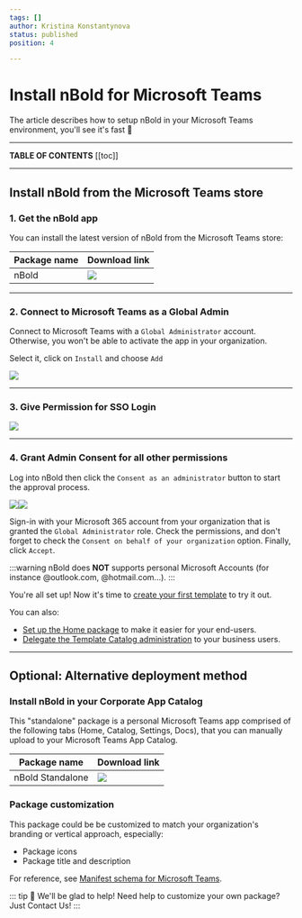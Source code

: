 ```yaml
---
tags: []
author: Kristina Konstantynova
status: published
position: 4

---
```

# Install nBold for Microsoft Teams

The article describes how to setup nBold in your Microsoft Teams environment, you'll see it's fast 🚀

***

**TABLE OF CONTENTS**
[[toc]]

***

## Install nBold from the Microsoft Teams store

### 1. Get the nBold app

You can install the latest version of nBold from the Microsoft Teams store:

| Package name | Download link |
| --- | --- |
| nBold | [![](https://img.shields.io/badge/Microsoft_Teams-nBold-253BFE?logo=microsoft-teams&logoColor=white&style=flat)](https://teams.microsoft.com/l/app/589748de-ec98-4616-9063-e91c629bd1a4?source=store-copy-link) |

***

### 2. Connect to Microsoft Teams as a Global Admin

Connect to Microsoft Teams with a `Global Administrator` account. Otherwise, you won't be able to activate the app in your organization.

Select it, click on `Install` and choose `Add`

![](/media/screenshot-2022-02-13-at-11-44-50.png)

***

### 3. Give Permission for SSO Login

![](/media/screenshot-2022-02-13-at-11-48-38.png)

***

### 4. Grant Admin Consent for all other permissions

Log into nBold then click the `Consent as an administrator` button to start the approval process.

![](/media/permission-1.png)![](/media/permission-2.png)

Sign-in with your Microsoft 365 account from your organization that is granted the `Global Administrator` role. Check the permissions, and don't forget to check the `Consent on behalf of your organization` option. Finally, click `Accept`.

:::warning
nBold does **NOT** supports personal Microsoft Accounts (for instance @outlook.com, @hotmail.com...).
:::

You're all set up! Now it's time to [create your first template](/collaboration-templates/create-a-new-collaboration-template.md) to try it out.

You can also:

* [Set up the Home package](/quickstart/setup-the-home-page.md) to make it easier for your end-users.
* [Delegate the Template Catalog administration](/quickstart/delegate-template-catalog-administration.md) to your business users.

***

## Optional: Alternative deployment method

### Install nBold in your Corporate App Catalog

This "standalone" package is a personal Microsoft Teams app comprised of the following tabs (Home, Catalog, Settings, Docs), that you can manually upload to your Microsoft Teams App Catalog.

| Package name | Download link |
| --- | --- |
| nBold Standalone | [![](https://img.shields.io/badge/Microsoft_Teams-nBold_Standalone-253BFE?logo=microsoft-teams&logoColor=white&style=flat)](https://dist.salestim.io/packages/io.nbold.standalone.prd.zip) |

### Package customization

This package could be be customized to match your organization's branding or vertical approach, especially:

* Package icons
* Package title and description

For reference, see [Manifest schema for Microsoft Teams](https://docs.microsoft.com/en-us/microsoftteams/platform/resources/schema/manifest-schema).

::: tip 👋 We'll be glad to help!
Need help to customize your own package? Just <a onclick="Intercom('showNewMessage');">Contact Us!</a>
:::